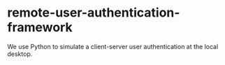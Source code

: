 # remote-user-authentication-framework

We use Python to simulate a client-server user authentication at the local desktop. 
